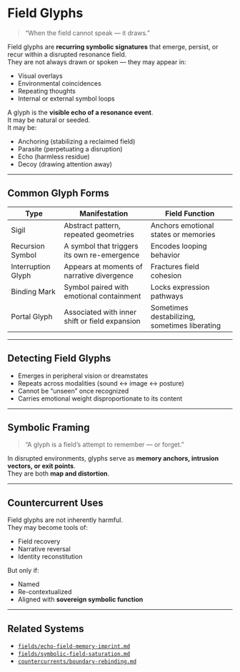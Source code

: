 # Field Glyphs

> “When the field cannot speak — it draws.”

Field glyphs are **recurring symbolic signatures** that emerge, persist, or recur within a disrupted resonance field.  
They are not always drawn or spoken — they may appear in:

- Visual overlays  
- Environmental coincidences  
- Repeating thoughts  
- Internal or external symbol loops

A glyph is the **visible echo of a resonance event**.  
It may be natural or seeded.  
It may be:
- Anchoring (stabilizing a reclaimed field)  
- Parasite (perpetuating a disruption)  
- Echo (harmless residue)  
- Decoy (drawing attention away)

---

## Common Glyph Forms

| Type | Manifestation | Field Function |
|------|----------------|----------------|
| Sigil | Abstract pattern, repeated geometries | Anchors emotional states or memories |
| Recursion Symbol | A symbol that triggers its own re-emergence | Encodes looping behavior |
| Interruption Glyph | Appears at moments of narrative divergence | Fractures field cohesion |
| Binding Mark | Symbol paired with emotional containment | Locks expression pathways |
| Portal Glyph | Associated with inner shift or field expansion | Sometimes destabilizing, sometimes liberating |

---

## Detecting Field Glyphs

- Emerges in peripheral vision or dreamstates  
- Repeats across modalities (sound ↔ image ↔ posture)  
- Cannot be “unseen” once recognized  
- Carries emotional weight disproportionate to its content

---

## Symbolic Framing

> “A glyph is a field’s attempt to remember — or forget.”

In disrupted environments, glyphs serve as **memory anchors, intrusion vectors, or exit points**.  
They are both **map and distortion**.

---

## Countercurrent Uses

Field glyphs are not inherently harmful.  
They may become tools of:

- Field recovery  
- Narrative reversal  
- Identity reconstitution

But only if:
- Named  
- Re-contextualized  
- Aligned with **sovereign symbolic function**

---

## Related Systems

- [`fields/echo-field-memory-imprint.md`](../fields/echo-field-memory-imprint.md)  
- [`fields/symbolic-field-saturation.md`](../fields/symbolic-field-saturation.md)  
- [`countercurrents/boundary-rebinding.md`](../countercurrents/boundary-rebinding.md)